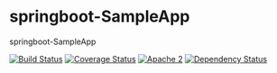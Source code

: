 # springboot-SampleApp
springboot-SampleApp

[![Build Status](https://travis-ci.org/NavinST/springboot-SampleApp.svg?branch=dev-branch)](https://travis-ci.org/NavinST/springboot-SampleApp)
[![Coverage Status](https://coveralls.io/repos/github/NavinST/springboot-SampleApp/badge.svg?branch=dev-branch)](https://coveralls.io/github/NavinST/springboot-SampleApp?branch=dev-branch)
[![Apache 2](http://img.shields.io/badge/license-Apache%202-red.svg)](http://www.apache.org/licenses/LICENSE-2.0)
[![Dependency Status](https://www.versioneye.com/user/projects/56c9a78b18b27104252dcc85/badge.svg?style=flat)](https://www.versioneye.com/user/projects/56c9a78b18b27104252dcc85)
